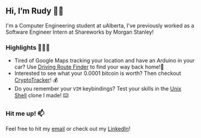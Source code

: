 ## Hi, I’m Rudy 👋🏽
I'm a Computer Engineering student at uAlberta, I've previously worked as a Software Engineer Intern at Shareworks by Morgan Stanley!
<!---
rudy-patel/rudy-patel is a ✨ special ✨ repository because its `README.md` (this file) appears on your GitHub profile.
You can click the Preview link to take a look at your changes.
--->

### Highlights 👨🏽‍💻
* Tired of Google Maps tracking your location and have an Arduino in your car? Use [Driving Route Finder](https://github.com/rudy-patel/Driving-Route-Finder) to find your way back home!📍
* Interested to see what your 0.0001 bitcoin is worth? Then checkout [CryptoTracker](https://github.com/rudy-patel/cryptoTracker)! 💰
* Do you remember your `VIM` keybindings? Test your skills in the [Unix Shell](https://github.com/rudy-patel/unixShell) clone I made! ⌨️

### Hit me up! 📫
Feel free to hit my [email](mailto:rutvik.patell@yahoo.com) or check out my [LinkedIn](https://github.com/rudy-patel)!
